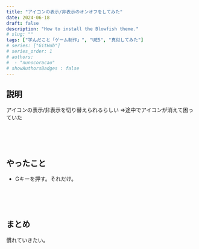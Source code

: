 ```yaml
---
title: "アイコンの表示/非表示のオンオフをしてみた"
date: 2024-06-18
draft: false
description: "How to install the Blowfish theme."
# slug: ""
tags: ["学んだこと「ゲーム制作」", "UE5", "真似してみた"]
# series: ["GitHub"]
# series_order: 1
# authors:
#  - "nunocoracao"
# showAuthorsBadges : false 
---
```


## 説明
アイコンの表示/非表示を切り替えられるらしい
⇒途中でアイコンが消えて困っていた


<br><br><br>
## やったこと
- Gキーを押す。それだけ。



<br><br><br>
## まとめ

慣れていきたい。



